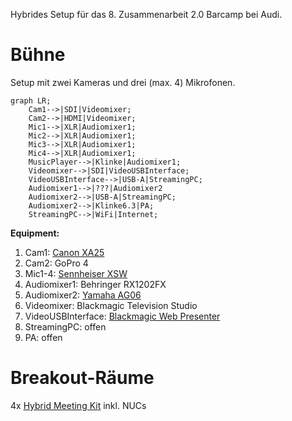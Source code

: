  Hybrides Setup für das 8. Zusammenarbeit 2.0 Barcamp bei Audi.

# Bühne
Setup mit zwei Kameras und drei (max. 4) Mikrofonen.

```mermaid
graph LR;
    Cam1-->|SDI|Videomixer;
    Cam2-->|HDMI|Videomixer;
    Mic1-->|XLR|Audiomixer1;
    Mic2-->|XLR|Audiomixer1;
    Mic3-->|XLR|Audiomixer1;
    Mic4-->|XLR|Audiomixer1;
    MusicPlayer-->|Klinke|Audiomixer1;
    Videomixer-->|SDI|VideoUSBInterface;
    VideoUSBInterface-->|USB-A|StreamingPC;
    Audiomixer1-->|???|Audiomixer2
    Audiomixer2-->|USB-A|StreamingPC;
    Audiomixer2-->|Klinke6.3|PA;
    StreamingPC-->|WiFi|Internet;
```

**Equipment:**

1. Cam1: [Canon XA25](https://wiki.cogneon.de/Canon_XA25)
1. Cam2: GoPro 4
1. Mic1-4: [Sennheiser XSW](https://wiki.cogneon.de/Sennheiser_XSW)
1. Audiomixer1: Behringer RX1202FX
1. Audiomixer2: [Yamaha AG06](https://wiki.cogneon.de/Yamaha_AG_Serie)
1. Videomixer: Blackmagic Television Studio
1. VideoUSBInterface: [Blackmagic Web Presenter](https://wiki.cogneon.de/Blackmagic_Web_Presenter)
1. StreamingPC: offen
1. PA: offen

# Breakout-Räume
4x [Hybrid Meeting Kit](https://wiki.cogneon.de/hmk) inkl. NUCs